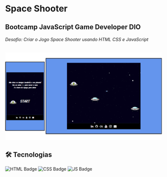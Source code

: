 # Space Shooter

## Bootcamp JavaScript Game Developer DIO

###### Desafio: Criar o Jogo Space Shooter usando HTML CSS e JavaScript

![](img/jogo.png)

## 🛠️ **Tecnologias**

![HTML Badge](https://img.shields.io/badge/HTML5-E34F26?style=for-the-badge&logo=html5&logoColor=white) ![CSS Badge](https://img.shields.io/badge/CSS3-1572B6?style=for-the-badge&logo=css3&logoColor=white) ![JS Badge](https://img.shields.io/badge/JavaScript-F7DF1E?style=for-the-badge&logo=javascript&logoColor=black)
